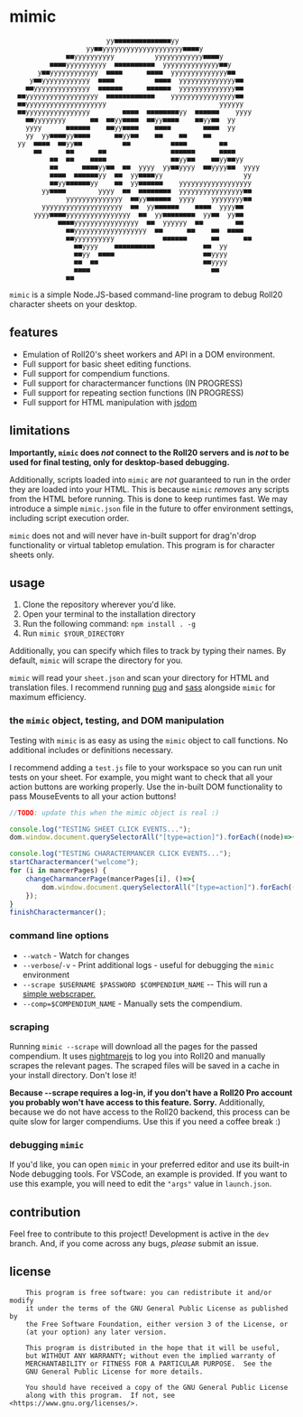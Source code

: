 # mimic
```
                        yy■■■■■■■■■■■■■■yy                      
                   yy■■yyyyyyyyyyyyyyyyyyyy■■■■y                
              ■■yyyyyyyyyy          yyyyyyyyyyyy■■■■y           
          ■■■■yyyyyyyyyy  ■■■■■■■■■■  yyyyyyyyyyyyyy■■y        
       y■■yyyyyyyyyyyy  ■■■■      ■■■■  yyyyyyyyyyyyyy■■        
     y■■yyyyyyyyyyyy  ■■■■          ■■■■  yyyyyyyyyyyyyy■■      
    ■■yyyyyyyyyyyyyy  ■■■■■■      ■■■■■■  yyyyyyyyyyyyyy■■      
  ■■yyyyyyyyyyyyyyyyyy  ■■■■■■■■■■■■    yyyyyyyyyyyyyyyy■■      
  ■■yyyyyyyyyyyyyyyyyyyy                            yyyyyy      
  ■■yyyyyyyyyyyyyyyy        ■■■■  ■■■■■■■■yy  ■■■■■■    yyyy    
    ■■yyyyyyyy      ■■  ■■yy■■■■  ■■yy■■■■    ■■yy■■  yy        
    yyyy      ■■■■■■    ■■yy■■■■    ■■■■        ■■■■  yy        
    yy  yy■■■■yy■■■■      ■■yy■■    ■■    ■■    ■■              
  yy  ■■■■  ■■yy■■          ■■          ■■■■        ■■          
      ■■      ■■      ■■                ■■■■■■      ■■■■        
          ■■  ■■    ■■■■                ■■yy■■    ■■yy■■yy      
          ■■      ■■■■yy■■  ■■  yyyy  yy■■yyyy  ■■yyyy■■  yyyy  
          ■■■■  ■■■■■■yy  ■■  yy■■■■yy                    yy    
          ■■yy■■■■■■yy    ■■  yy■■■■■■    yyyyyyyyyyyyyyyyyy    
        yy■■■■        yyyy  ■■  ■■■■■■■■  yyyyyyyyyyyyyyyy■■    
              yyyyyyyyyyyyyy  ■■yy■■■■■■  yyyy    yyyyyyyy■■    
        yyyyyyyyyyyyyyyyyyyy  ■■  yy■■■■■■    ■■■■  yyyy■■      
      yyyy■■■■yyyyyyyyyyyyyyyy  ■■  yy■■■■■■■■  yy■■  yy■■      
            ■■■■yyyyyyyyyyyyyyyy  ■■  yyyyyy  ■■        ■■      
              ■■yyyyyyyyyyyyyyyyyy  ■■      ■■    ■■  ■■■■      
              ■■yyyyyyyyyy            ■■■■■■      ■■      ■■    
                ■■yyyy    ■■■■■■■■■■            ■■  yy          
                ■■yy  ■■■■                      ■■yyyy          
                ■■  ■■                          ■■yyyy          
                ■■■■                              ■■            
              ■■                                                
```
`mimic` is a simple Node.JS-based command-line program to debug Roll20 character sheets on your desktop.

## features
* Emulation of Roll20's sheet workers and API in a DOM environment.
* Full support for basic sheet editing functions.
* Full support for compendium functions.
* Full support for charactermancer functions (IN PROGRESS)
* Full support for repeating section functions (IN PROGRESS)
* Full support for HTML manipulation with [jsdom](https://github.com/jsdom/jsdom)

## limitations
__Importantly, `mimic` does *not* connect to the Roll20 servers and is *not* to be used for final testing, only for desktop-based debugging.__

Additionally, scripts loaded into `mimic` are *not* guaranteed to run in the order they are loaded into your HTML. This is because `mimic` *removes* any scripts from the HTML before running. This is done to keep runtimes fast. We may introduce a simple `mimic.json` file in the future to offer environment settings, including script execution order.

`mimic` does not and will never have in-built support for drag'n'drop functionality or virtual tabletop emulation. This program is for character sheets only.

## usage
1. Clone the repository wherever you'd like.
1. Open your terminal to the installation directory
1. Run the following command: `npm install . -g`
1. Run `mimic $YOUR_DIRECTORY`

Additionally, you can specify which files to track by typing their names. By default, `mimic` will scrape the directory for you.

`mimic` will read your `sheet.json` and scan your directory for HTML and translation files. I recommend running [pug](https://pugjs.org/api/getting-started.html) and [sass](https://sass-lang.com/) alongside `mimic` for maximum efficiency.

### the `mimic` object, testing, and DOM manipulation
Testing with `mimic` is as easy as using the `mimic` object to call functions. No additional includes or definitions necessary.

I recommend adding a `test.js` file to your workspace so you can run unit tests on your sheet. For example, you might want to check that all your action buttons are working properly. Use the in-built DOM functionality to pass MouseEvents to all your action buttons!

```js
//TODO: update this when the mimic object is real :)

console.log("TESTING SHEET CLICK EVENTS...");
dom.window.document.querySelectorAll("[type=action]").forEach((node)=>{node.dispatchEvent(new dom.window.MouseEvent("click"));});

console.log("TESTING CHARACTERMANCER CLICK EVENTS...");
startCharactermancer("welcome");
for (i in mancerPages) {
    changeCharmancerPage(mancerPages[i], ()=>{
        dom.window.document.querySelectorAll("[type=action]").forEach((node)=>{node.dispatchEvent(new dom.window.MouseEvent("click"));});
    });
}
finishCharactermancer();
```

### command line options
* `--watch` - Watch for changes
* `--verbose`/`-v` - Print additional logs - useful for debugging the `mimic` environment
* `--scrape $USERNAME $PASSWORD $COMPENDIUM_NAME` -- This will run a [simple webscraper.](#scraping)
* `--comp=$COMPENDIUM_NAME` - Manually sets the compendium.

### scraping
Running `mimic --scrape` will download all the pages for the passed compendium. It uses [nightmarejs](http://www.nightmarejs.org/) to log you into Roll20 and manually scrapes the relevant pages. The scraped files will be saved in a cache in your install directory. Don't lose it!

__Because --scrape requires a log-in, if you don't have a Roll20 Pro account you probably won't have access to this feature. Sorry.__
Additionally, because we do not have access to the Roll20 backend, this process can be quite slow for larger compendiums. Use this if you need a coffee break :)

### debugging `mimic`
If you'd like, you can open `mimic` in your preferred editor and use its built-in Node debugging tools. For VSCode, an example is provided. If you want to use this example, you will need to edit the `"args"` value in `launch.json`.

## contribution
Feel free to contribute to this project! Development is active in the `dev` branch. And, if you come across any bugs, *please* submit an issue. 

## license
```
    This program is free software: you can redistribute it and/or modify
    it under the terms of the GNU General Public License as published by
    the Free Software Foundation, either version 3 of the License, or
    (at your option) any later version.

    This program is distributed in the hope that it will be useful,
    but WITHOUT ANY WARRANTY; without even the implied warranty of
    MERCHANTABILITY or FITNESS FOR A PARTICULAR PURPOSE.  See the
    GNU General Public License for more details.

    You should have received a copy of the GNU General Public License
    along with this program.  If not, see <https://www.gnu.org/licenses/>.
```